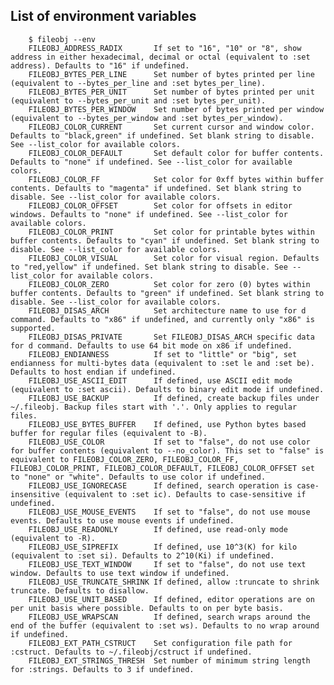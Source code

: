 ## List of environment variables

        $ fileobj --env
        FILEOBJ_ADDRESS_RADIX       If set to "16", "10" or "8", show address in either hexadecimal, decimal or octal (equivalent to :set address). Defaults to "16" if undefined.
        FILEOBJ_BYTES_PER_LINE      Set number of bytes printed per line (equivalent to --bytes_per_line and :set bytes_per_line).
        FILEOBJ_BYTES_PER_UNIT      Set number of bytes printed per unit (equivalent to --bytes_per_unit and :set bytes_per_unit).
        FILEOBJ_BYTES_PER_WINDOW    Set number of bytes printed per window (equivalent to --bytes_per_window and :set bytes_per_window).
        FILEOBJ_COLOR_CURRENT       Set current cursor and window color. Defaults to "black,green" if undefined. Set blank string to disable. See --list_color for available colors.
        FILEOBJ_COLOR_DEFAULT       Set default color for buffer contents. Defaults to "none" if undefined. See --list_color for available colors.
        FILEOBJ_COLOR_FF            Set color for 0xff bytes within buffer contents. Defaults to "magenta" if undefined. Set blank string to disable. See --list_color for available colors.
        FILEOBJ_COLOR_OFFSET        Set color for offsets in editor windows. Defaults to "none" if undefined. See --list_color for available colors.
        FILEOBJ_COLOR_PRINT         Set color for printable bytes within buffer contents. Defaults to "cyan" if undefined. Set blank string to disable. See --list_color for available colors.
        FILEOBJ_COLOR_VISUAL        Set color for visual region. Defaults to "red,yellow" if undefined. Set blank string to disable. See --list_color for available colors.
        FILEOBJ_COLOR_ZERO          Set color for zero (0) bytes within buffer contents. Defaults to "green" if undefined. Set blank string to disable. See --list_color for available colors.
        FILEOBJ_DISAS_ARCH          Set architecture name to use for d command. Defaults to "x86" if undefined, and currently only "x86" is supported.
        FILEOBJ_DISAS_PRIVATE       Set FILEOBJ_DISAS_ARCH specific data for d command. Defaults to use 64 bit mode on x86 if undefined.
        FILEOBJ_ENDIANNESS          If set to "little" or "big", set endianness for multi-bytes data (equivalent to :set le and :set be). Defaults to host endian if undefined.
        FILEOBJ_USE_ASCII_EDIT      If defined, use ASCII edit mode (equivalent to :set ascii). Defaults to binary edit mode if undefined.
        FILEOBJ_USE_BACKUP          If defined, create backup files under ~/.fileobj. Backup files start with '.'. Only applies to regular files.
        FILEOBJ_USE_BYTES_BUFFER    If defined, use Python bytes based buffer for regular files (equivalent to -B).
        FILEOBJ_USE_COLOR           If set to "false", do not use color for buffer contents (equivalent to --no_color). This set to "false" is equivalent to FILEOBJ_COLOR_ZERO, FILEOBJ_COLOR_FF, FILEOBJ_COLOR_PRINT, FILEOBJ_COLOR_DEFAULT, FILEOBJ_COLOR_OFFSET set to "none" or "white". Defaults to use color if undefined.
        FILEOBJ_USE_IGNORECASE      If defined, search operation is case-insensitive (equivalent to :set ic). Defaults to case-sensitive if undefined.
        FILEOBJ_USE_MOUSE_EVENTS    If set to "false", do not use mouse events. Defaults to use mouse events if undefined.
        FILEOBJ_USE_READONLY        If defined, use read-only mode (equivalent to -R).
        FILEOBJ_USE_SIPREFIX        If defined, use 10^3(K) for kilo (equivalent to :set si). Defaults to 2^10(Ki) if undefined.
        FILEOBJ_USE_TEXT_WINDOW     If set to "false", do not use text window. Defaults to use text window if undefined.
        FILEOBJ_USE_TRUNCATE_SHRINK If defined, allow :truncate to shrink truncate. Defaults to disallow.
        FILEOBJ_USE_UNIT_BASED      If defined, editor operations are on per unit basis where possible. Defaults to on per byte basis.
        FILEOBJ_USE_WRAPSCAN        If defined, search wraps around the end of the buffer (equivalent to :set ws). Defaults to no wrap around if undefined.
        FILEOBJ_EXT_PATH_CSTRUCT    Set configuration file path for :cstruct. Defaults to ~/.fileobj/cstruct if undefined.
        FILEOBJ_EXT_STRINGS_THRESH  Set number of minimum string length for :strings. Defaults to 3 if undefined.
